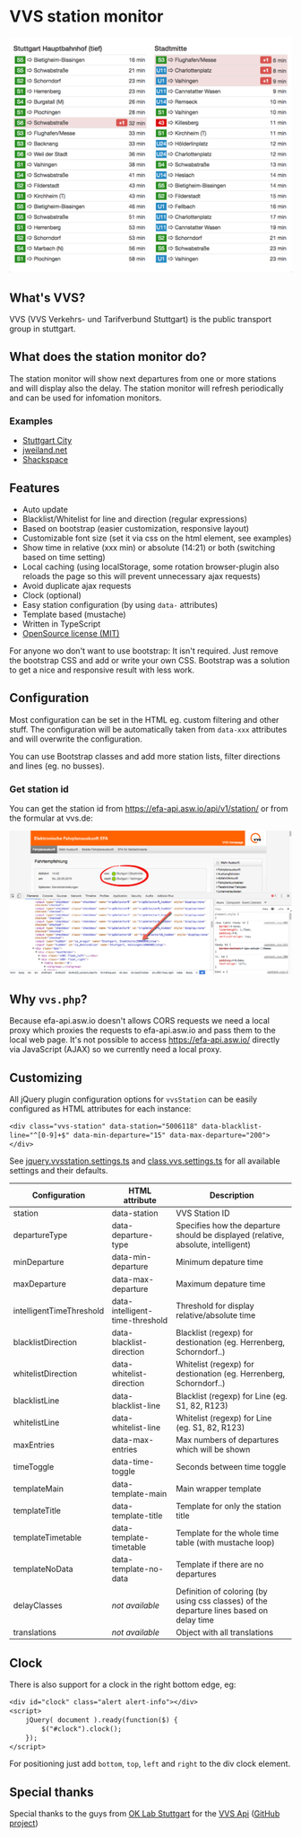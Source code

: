# VVS station monitor

![VVS station monitor](documentation/preview.png "VVS station montitor")

## What's VVS?

VVS (VVS Verkehrs- und Tarifverbund Stuttgart) is the public transport group in stuttgart.

## What does the station monitor do?

The station monitor will show next departures from one or more stations
and will display also the delay.
The station monitor will refresh periodically and can be used for
infomation monitors.

### Examples

- [Stuttgart City](https://stationmonitor.lugbb.org/)
- [jweiland.net](https://stationmonitor.lugbb.org/jweiland.html)
- [Shackspace](https://stationmonitor.lugbb.org/shackspace.html)

## Features

- Auto update
- Blacklist/Whitelist for line and direction (regular expressions)
- Based on bootstrap (easier customization, responsive layout)
- Customizable font size (set it via css on the html element, see examples)
- Show time in relative (xxx min) or absolute (14:21) or both (switching based on time setting)
- Local caching (using localStorage, some rotation browser-plugin also reloads the page so this will prevent unnecessary ajax requests)
- Avoid duplicate ajax requests
- Clock (optional)
- Easy station configuration (by using `data-` attributes)
- Template based (mustache)
- Written in TypeScript
- [OpenSource license (MIT)](LICENSE)

For anyone wo don't want to use bootstrap:
It isn't required. Just remove the bootstrap CSS and add or write your own CSS.
Bootstrap was a solution to get a nice and responsive result with less work.

## Configuration

Most configuration can be set in the HTML eg. custom filtering and 
other stuff. The configuration will be automatically taken 
from `data-xxx` attributes and will overwrite the configuration.

You can use Bootstrap classes and add more station lists, filter 
directions and lines (eg. no busses).

### Get station id

You can get the station id from https://efa-api.asw.io/api/v1/station/ 
or from the formular at vvs.de:

![VVS station id](documentation/get-station-id.png "VVS station id")

## Why `vvs.php`?

Because efa-api.asw.io doesn't allows CORS requests we need a local proxy
which proxies the requests to efa-api.asw.io and pass them to the local
web page.
It's not possible to access https://efa-api.asw.io/ directly via 
JavaScript (AJAX) so we currently need a local proxy.

## Customizing

All jQuery plugin configuration options for `vvsStation` can be easily configured as HTML attributes for each instance:

```
<div class="vvs-station" data-station="5006118" data-blacklist-line="^[0-9]+$" data-min-departure="15" data-max-departure="200"></div>

```

See [jquery.vvsstation.settings.ts](web/src/typescript/jquery.vvsstation.settings.ts) and [class.vvs.settings.ts](web/src/typescript/class.vvs.settings.ts)
for all available settings and their defaults.

Configuration            | HTML attribute                  | Description
-------------------------|---------------------------------|--------------------------------------------------------------------------------------
station                  | data-station                    | VVS Station ID
departureType            | data-departure-type             | Specifies how the departure should be displayed (relative, absolute, intelligent)
minDeparture             | data-min-departure              | Minimum depature time
maxDeparture             | data-max-departure              | Maximum depature time
intelligentTimeThreshold | data-intelligent-time-threshold | Threshold for display relative/absolute time
blacklistDirection       | data-blacklist-direction        | Blacklist (regexp) for destionation (eg. Herrenberg, Schorndorf..)
whitelistDirection       | data-whitelist-direction        | Whitelist (regexp) for destionation (eg. Herrenberg, Schorndorf..)
blacklistLine            | data-blacklist-line             | Blacklist (regexp) for Line (eg. S1, 82, R123)
whitelistLine            | data-whitelist-line             | Whitelist (regexp) for Line (eg. S1, 82, R123)
maxEntries               | data-max-entries                | Max numbers of departures which will be shown
timeToggle               | data-time-toggle                | Seconds between time toggle
templateMain             | data-template-main              | Main wrapper template
templateTitle            | data-template-title             | Template for only the station title
templateTimetable        | data-template-timetable         | Template for the whole time table (with mustache loop)
templateNoData           | data-template-no-data           | Template if there are no departures
delayClasses             | *not available*                 | Definition of coloring (by using css classes) of the departure lines based on delay time
translations             | *not available*                 | Object with all translations


## Clock

There is also support for a clock in the right bottom edge, eg:

```
<div id="clock" class="alert alert-info"></div>
<script>
    jQuery( document ).ready(function($) {
        $("#clock").clock();
    });
</script>

```

For positioning just add `bottom`, `top`, `left` and `right` to the div clock element.


## Special thanks

Special thanks to the guys from [OK Lab Stuttgart](http://codefor.de/stuttgart/) for the [VVS Api](http://codefor.de/projekte/2015-06-09-stgt-efa-meta-api) ([GitHub project](https://github.com/opendata-stuttgart/metaEFA))
